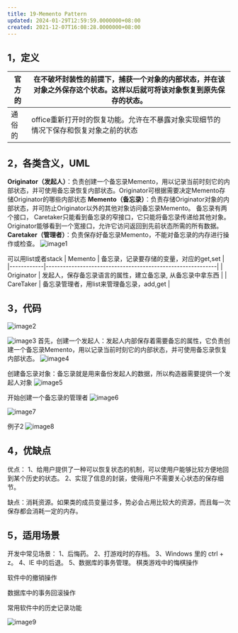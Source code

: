 ```yaml
---
title: 19-Memento Pattern
updated: 2024-01-29T12:59:59.0000000+08:00
created: 2021-12-07T16:08:28.0000000+08:00
---
```


## 1，定义
| 官方的 | 在不破坏封装性的前提下，捕获一个对象的内部状态，并在该对象之外保存这个状态。这样以后就可将该对象恢复到原先保存的状态。 |
|--------|------------------------------------------------------------------------------------------------------------------------|
| 通俗的 | office重新打开时的恢复功能。允许在不暴露对象实现细节的情况下保存和恢复对象之前的状态                                   |

## 2，各类含义，UML
**Originator（发起人）**：负责创建一个备忘录Memento，用以记录当前时刻它的内部状态，并可使用备忘录恢复内部状态。Originator可根据需要决定Memento存储Originator的哪些内部状态
**Memento（备忘录）**：负责存储Originator对象的内部状态，并可防止Originator以外的其他对象访问备忘录Memento。
备忘录有两个接口，
Caretaker只能看到备忘录的窄接口，它只能将备忘录传递给其他对象。
Originator能够看到一个宽接口，允许它访问返回到先前状态所需的所有数据。
**Caretaker（管理者）**：负责保存好备忘录Memento，不能对备忘录的内存进行操作或检查。
![image1](../../assets/4bfc7b4ff8c14b899c778de96dbada69.png)

可以用list或者stack
| Memento    | 备忘录，记录要存储的变量，对应的get,set                    |
|------------|------------------------------------------------------------|
| Originator | 发起人，保存备忘录语言的属性，建立备忘录, 从备忘录中拿东西 |
| CareTaker  | 备忘录管理者，用list来管理备忘录，add,get                  |

## 3，代码
![image2](../../assets/a94b936fe732424b8825f9619a46d15d.png)

![image3](../../assets/77a5c48f91a647909cc9f798a72c68a7.png)
首先，创建一个发起人：发起人内部保存着需要备忘的属性，它负责创建一个备忘录Memento，用以记录当前时刻它的内部状态，并可使用备忘录恢复内部状态。
![image4](../../assets/f0a29c046a224232a06551c922e2d50a.png)

创建备忘录对象：备忘录就是用来备份发起人的数据，所以构造器需要提供一个发起人对象
![image5](../../assets/d3fc59f4855a4020ba6a24a15edeaf53.png)

开始创建一个备忘录的管理者
![image6](../../assets/bda635df797a461cbaf6b0e8380255b5.png)

![image7](../../assets/8ba4421dc0274ebf99dc7b002481a69e.png)

例子2
![image8](../../assets/21ced2b08de44f60803cf7cde2cf5184.png)

## 4，优缺点
优点：
1、给用户提供了一种可以恢复状态的机制，可以使用户能够比较方便地回到某个历史的状态。
2、实现了信息的封装，使得用户不需要关心状态的保存细节。

缺点：消耗资源。如果类的成员变量过多，势必会占用比较大的资源，而且每一次保存都会消耗一定的内存。

## 5，适用场景
开发中常见场景：
1、后悔药。 2、打游戏时的存档。 3、Windows 里的 ctrl + z。 4、IE 中的后退。 5、数据库的事务管理。
棋类游戏中的悔棋操作

软件中的撤销操作

数据库中的事务回滚操作

常用软件中的历史记录功能

![image9](../../assets/6553eba01b3d424dadafece8f9a0976c.png)

